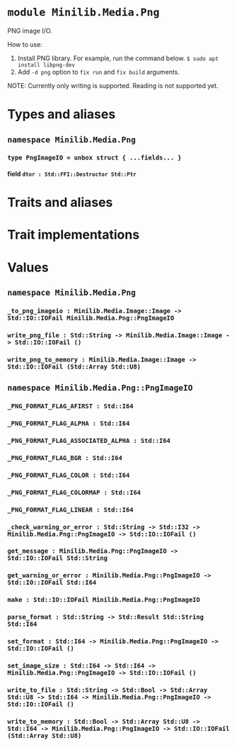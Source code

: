# `module Minilib.Media.Png`

PNG image I/O.

 How to use:
 1. Install PNG library. For example, run the command below.
    `$ sudo apt install libpng-dev`
 2. Add `-d png` option to `fix run` and `fix build` arguments.

NOTE: Currently only writing is supported. Reading is not supported yet.

# Types and aliases

## `namespace Minilib.Media.Png`

### `type PngImageIO = unbox struct { ...fields... }`

#### field `dtor : Std::FFI::Destructor Std::Ptr`

# Traits and aliases

# Trait implementations

# Values

## `namespace Minilib.Media.Png`

### `_to_png_imageio : Minilib.Media.Image::Image -> Std::IO::IOFail Minilib.Media.Png::PngImageIO`

### `write_png_file : Std::String -> Minilib.Media.Image::Image -> Std::IO::IOFail ()`

### `write_png_to_memory : Minilib.Media.Image::Image -> Std::IO::IOFail (Std::Array Std::U8)`

## `namespace Minilib.Media.Png::PngImageIO`

### `_PNG_FORMAT_FLAG_AFIRST : Std::I64`

### `_PNG_FORMAT_FLAG_ALPHA : Std::I64`

### `_PNG_FORMAT_FLAG_ASSOCIATED_ALPHA : Std::I64`

### `_PNG_FORMAT_FLAG_BGR : Std::I64`

### `_PNG_FORMAT_FLAG_COLOR : Std::I64`

### `_PNG_FORMAT_FLAG_COLORMAP : Std::I64`

### `_PNG_FORMAT_FLAG_LINEAR : Std::I64`

### `_check_warning_or_error : Std::String -> Std::I32 -> Minilib.Media.Png::PngImageIO -> Std::IO::IOFail ()`

### `get_message : Minilib.Media.Png::PngImageIO -> Std::IO::IOFail Std::String`

### `get_warning_or_error : Minilib.Media.Png::PngImageIO -> Std::IO::IOFail Std::I64`

### `make : Std::IO::IOFail Minilib.Media.Png::PngImageIO`

### `parse_format : Std::String -> Std::Result Std::String Std::I64`

### `set_format : Std::I64 -> Minilib.Media.Png::PngImageIO -> Std::IO::IOFail ()`

### `set_image_size : Std::I64 -> Std::I64 -> Minilib.Media.Png::PngImageIO -> Std::IO::IOFail ()`

### `write_to_file : Std::String -> Std::Bool -> Std::Array Std::U8 -> Std::I64 -> Minilib.Media.Png::PngImageIO -> Std::IO::IOFail ()`

### `write_to_memory : Std::Bool -> Std::Array Std::U8 -> Std::I64 -> Minilib.Media.Png::PngImageIO -> Std::IO::IOFail (Std::Array Std::U8)`
